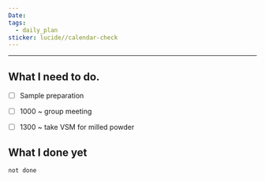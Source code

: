 ```yaml
---
Date: 
tags:
  - daily_plan
sticker: lucide//calendar-check
---
```

---
## What I need to do.

- [ ] Sample preparation
- [ ] 1000 ~ group meeting
- [ ] 1300 ~ take VSM for milled powder



## What I done yet
```tasks
not done
```
